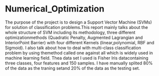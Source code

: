 # Numerical_Optimization
The purpose of the project is to design a Support Vector Machine (SVMs) for solution of classification problems.This report mainly talks about the whole structure of SVM including its methodology, three different optimizationmethods (Quadratic Penalty, Augmented Lagrangian and InteriorPoint Barrier) with four different Kernels (linear,polynomial, RBF and Sigmoid).  I also talk about how to deal with multi-class classification problem by using themethod called one against all which is widely used in machine learning field.  Thea data set I used is Fisher Iris datacontaining three classes, four features and 150 samples.  I have manually splited 80% of the data as the traning setand 20% of the data as the testing set.
